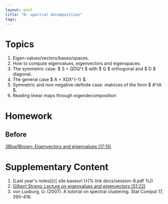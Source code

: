 ```yaml
---
layout: post
title: "8: spectral decomposition"
tags:
---
```


# Topics

1. Eigen-values/vectors/bases/spaces.
2. How to compute eigenvalues, eigenvectors and eigenspaces.
3. The symmetric case: $ S = QDQ^t $ with $ Q $ orthogonal and $ D $ diagonal.
4. The general case $ A = XDX^{-1} $.
5. Symmetric and non-negative-definite case: matrices of the form $ A^tA $.
6. Reading linear maps through eigendecomposition


# Homework

## Before

[3Blue1Brown: Eigenvectors and eigenvalues (17:15)](https://www.youtube.com/watch?v=PFDu9oVAE-g)

# Supplementary Content

1. [Last year's notes]({{ site.baseurl }}{% link docs/session-8.pdf  %})
2. [Gilbert Strang: Lecture on eigenvalues and eigenvectors (51:22)](https://www.youtube.com/watch?v=cdZnhQjJu4I)
3. von Luxburg, U. (2007). A tutorial on spectral clustering. Stat Comput 17, 395–416.

